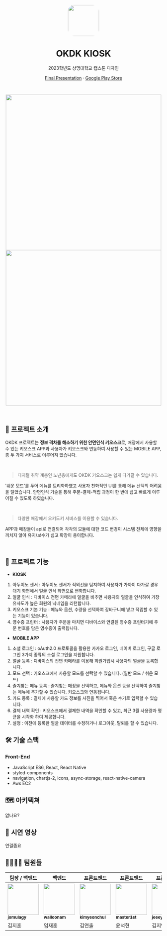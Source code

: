 <p align="center">
<img src="https://github.com/Devlants/OKDK_mobileApp_last/assets/102647933/56262b73-1f5f-4d75-a2f4-c6c77791274c" style="width:100px; height:100px; border-radius:20%"/>
    <br />
    <h1 align="center">OKDK KIOSK</h1>
    <p align="center">2023학년도 상명대학교 캡스톤 디자인</p>
    <p align="center">
        <a href="https://play.google.com/store/apps/details?id=com.okeydokeymobile">Final Presentation</a>
        ·
        <a href="https://drive.google.com/file/d/1J30Z5vs2Jlx8OGZ0VOXDe_OWeZuw1dia/view?usp=share_link">Google Play Store</a>
    </p align="center">
</p>

<br />

<p align="center">
<img src="https://github.com/Devlants/OKDK_mobileApp_last/assets/102647933/1cc33b56-acad-49aa-81c3-259b18f1f2f3" style="width:500px;"/>
<img src="https://github.com/Devlants/OKDK_mobileApp_last/assets/102647933/8a776fd0-717f-4dad-9672-b81dffe41e42" style="width:500px;"/>
</p>

<br />

## 💁 프로젝트 소개

OKDK 프로젝트는 <b>정보 격차를 해소하기 위한 안면인식 키오스크</b>로, 매장에서 사용할 수 있는 키오스크 APP과 사용자가 키오스크와 연동하여 사용할 수 있는 MOBILE APP, 총 두 가지 서비스로 이루어져 있습니다. 

<br/>

>  디지털 취약 계층인 노년층에게도 OKDK 키오스크는 쉽게 다가갈 수 있습니다.

'쉬운 모드'를 두어 메뉴를 트리화하였고 사용자 친화적인 UI를 통해 메뉴 선택의 어려움을 덜었습니다. 안면인식 기술을 통해 주문-결제-적립 과정이 한 번에 쉽고 빠르게 이루어질 수 있도록 하였습니다.

<br/>

>다양한 매장에서 오키도키 서비스를 이용할 수 있습니다. 

APP과 매장들이 api로 연결되어 각각의 모듈에 대한 코드 변경이 시스템 전체에 영향을 끼치지 않아 유지/보수가 쉽고 확장이 용이합니다.
 
<br/>

## 🥤 프로젝트 기능
- <b>KIOSK</b>
1. 아두이노 센서 : 아두이노 센서가 적외선을 탐지하여 사용자가 가까이 다가갈 경우 대기 화면에서 얼굴 인식 화면으로 변화합니다.
2. 얼굴 인식 : 디바이스 전면 카메라에 얼굴을 비추면 사용자의 얼굴을 인식하여 가장 유사도가 높은 회원의 닉네임을 리턴합니다.
3. 키오스크 기본 기능 : 메뉴와 옵션, 수량을 선택하여 장바구니에 넣고 적립할 수 있는 기능이 있습니다.
4. 영수증 프린터 : 사용자가 주문을 마치면 디바이스와 연결된 영수증 프린터기에 주문 번호를 담은 영수증이 출력됩니다.

- <b>MOBILE APP</b>

1. 소셜 로그인 : oAuth2.0 프로토콜을 활용한 카카오 로그인, 네이버 로그인, 구글 로그인 3가지 종류의 소셜 로그인을 지원합니다. 
2. 얼굴 등록 : 디바이스의 전면 카메라를 이용해 회원가입시 사용자의 얼굴을 등록합니다. 
2. 모드 선택 : 키오스크에서 사용할 모드를 선택할 수 있습니다. (일반 모드 / 쉬운 모드)
3. 즐겨찾는 메뉴 등록 : 즐겨찾는 매장을 선택하고, 메뉴와 옵션 등을 선택하여 즐겨찾는 메뉴에 추가할 수 있습니다. 키오스크와 연동됩니다.
4. 카드 등록 : 결제에 사용할 카드 정보를 사진을 찍어서 혹은 수기로 입력할 수 있습니다.
5. 결제 내역 확인 : 키오스크에서 결제한 내역을 확인할 수 있고, 최근 3월 사용량과 평균을 시각화 하여 제공합니다.
6. 설정 : 이전에 등록한 얼굴 데이터를 수정하거나 로그아웃, 탈퇴를 할 수 있습니다.

## 🛠 기술 스택
### Front-End
- JavaScript ES6, React, React Native
- styled-components
- navigation, chartjs-2, icons, async-storage, react-native-camera
- Aws EC2

## 🗺 아키텍쳐
없나요?


## 🎥 시연 영상
연결좀요

## 👨‍👩‍👧‍👦 팀원들
| 팀장 / 백엔드 | 백엔드 | 프론트엔드 | 프론트엔드 | 프론트엔드 | 디자인 |
| --- | --- | --- | --- | --- | --- |
|  <a href="https://github.com/jomulagy"><img src="https://avatars.githubusercontent.com/jomulagy?s=100" width="100px;" alt=""/>         <br /><sub><b>jomulagy</a>| <a href="https://github.com/walloonam"><img src="https://avatars.githubusercontent.com/walloonam?s=100" width="100px;" alt=""/>         <br /><sub><b>walloonam</a>| <a href="https://github.com/kimyeonchul"><img src="https://avatars.githubusercontent.com/kimyeonchul?s=100" width="100px;" alt=""/>         <br /><sub><b>kimyeonchul</a>| <a href="https://github.com/master1st"><img src="https://avatars.githubusercontent.com/master1st?s=100" width="100px;" alt=""/>         <br /><sub><b>master1st</a>| <a href="https://github.com/jeeeyoungkim"><img src="https://avatars.githubusercontent.com/jeeeyoungkim?s=100" width="100px;" alt=""/>         <br /><sub><b>jeeeyoungkim</a>| <a href="https://github.com/2oooo914"><img src="https://avatars.githubusercontent.com/2oooo914?s=100" width="100px;" alt=""/>         <br /><sub><b>2oooo914</a>|
|김지훈|임재훈|김연출|윤석현|김지영|조유진



